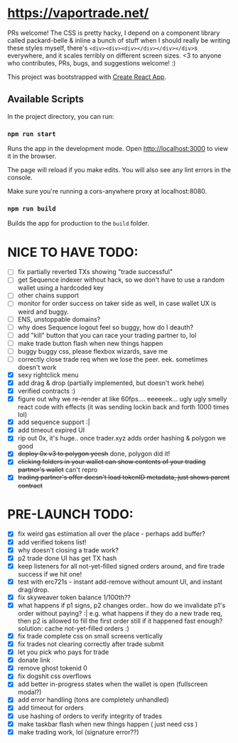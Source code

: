 # https://vaportrade.net/

PRs welcome! The CSS is pretty hacky, I depend on a component library called packard-belle & inline a bunch of stuff when I should really be writing these styles myself, there's `<div><div><div></div></div></div>`s everywhere, and it scales terribly on different screen sizes. <3 to anyone who contributes, PRs, bugs, and suggestions welcome! :)

This project was bootstrapped with [Create React App](https://github.com/facebook/create-react-app).

## Available Scripts

In the project directory, you can run:

### `npm run start`

Runs the app in the development mode.
Open [http://localhost:3000](http://localhost:3000) to view it in the browser.

The page will reload if you make edits.
You will also see any lint errors in the console.

Make sure you're running a cors-anywhere proxy at localhost:8080.

### `npm run build`

Builds the app for production to the `build` folder.

# NICE TO HAVE TODO:
- [ ] fix partially reverted TXs showing "trade successful"
- [ ] get Sequence indexer without hack, so we don't have to use a random wallet using a hardcoded key
- [ ] other chains support
- [ ] monitor for order success on taker side as well, in case wallet UX is weird and buggy.
- [ ] ENS, unstoppable domains?
- [ ] why does Sequence logout feel so buggy, how do I deauth?
- [ ] add "kill" button that you can race your trading partner to, lol
- [ ] make trade button flash when new things happen
- [ ] buggy buggy css, please flexbox wizards, save me
- [ ] correctly close trade req when we lose the peer. eek. sometimes doesn't work
- [x] sexy rightclick menu
- [x] add drag & drop (partially implemented, but doesn't work hehe)
- [x] verified contracts :)
- [x] figure out why we re-render at like 60fps.... eeeeeek... ugly ugly smelly react code with effects (it was sending lockin back and forth 1000 times lol)
- [x] add sequence support :|
- [x] add timeout expired UI
- [x] rip out 0x, it's huge.. once trader.xyz adds order hashing & polygon we good
- [x] ~~deploy 0x v3 to polygon yeesh~~ done, polygon did it!
- [x] ~~clicking folders in your wallet can show contents of your trading partner's wallet~~ can't repro
- [x] ~~trading partner's offer doesn't load tokenID metadata, just shows parent contract~~

# PRE-LAUNCH TODO:
- [x] fix weird gas estimation all over the place - perhaps add buffer?
- [x] add verified tokens list!
- [x] why doesn't closing a trade work?
- [x] p2 trade done UI has get TX hash
- [x] keep listeners for all not-yet-filled signed orders around, and fire trade success if we hit one!
- [x] test with erc721s - instant add-remove without amount UI, and instant drag/drop.
- [x] fix skyweaver token balance 1/100th??
- [x] what happens if p1 signs, p2 changes order.. how do we invalidate p1's order without paying? :| e.g. what happens if they do a new trade req, then p2 is allowed to fill the first order still if it happened fast enough? solution: cache not-yet-filled orders :)
- [x] fix trade complete css on small screens vertically
- [x] fix trades not clearing correctly after trade submit
- [x] let you pick who pays for trade
- [x] donate link
- [x] remove ghost tokenid 0
- [x] fix dogshit css overflows
- [x] add better in-progress states when the wallet is open (fullscreen modal?)
- [x] add error handling (tons are completely unhandled)
- [x] add timeout for orders
- [x] use hashing of orders to verify integrity of trades
- [x] make taskbar flash when new things happen ( just need css )
- [x] make trading work, lol (signature error??)
